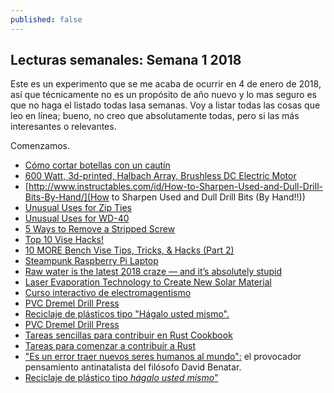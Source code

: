 ```yaml
---
published: false
---
```

## Lecturas semanales: Semana 1 2018

Este es un experimento que se me acaba de ocurrir en 4 de enero de 2018, así que técnicamente no es un propósito de año nuevo y lo mas seguro es que no haga el listado todas lasa semanas. Voy a listar todas las cosas que leo en línea; bueno, no creo que absolutamente todas, pero si las más interesantes o relevantes.

Comenzamos.

- [Cómo cortar botellas con un cautín](http://www.instructables.com/id/Bottle-Cutting-With-a-Soldering-Iron/)
- [600 Watt, 3d-printed, Halbach Array, Brushless DC Electric Motor](http://www.instructables.com/id/600-Watt-3d-printed-Halbach-Array-Brushless-DC-Ele/)
- [http://www.instructables.com/id/How-to-Sharpen-Used-and-Dull-Drill-Bits-By-Hand/](How to Sharpen Used and Dull Drill Bits (By Hand!!))
- [Unusual Uses for Zip Ties](http://www.instructables.com/id/Unusual-Uses-for-Zip-Ties/)
- [Unusual Uses for WD-40](http://www.instructables.com/id/Unusual-Uses-for-WD-40/)
- [5 Ways to Remove a Stripped Screw](http://www.instructables.com/id/5-Ways-to-Remove-a-Stripped-Screw/)
- [Top 10 Vise Hacks!](http://www.instructables.com/id/Top-10-Vise-Hacks/)
- [10 MORE Bench Vise Tips, Tricks, & Hacks (Part 2)](http://www.instructables.com/id/10-MORE-Bench-Vise-Tips-Tricks-Hacks-Part-2/)
- [Steampunk Raspberry Pi Laptop](http://www.instructables.com/id/Steampunk-Raspberry-Pi-Laptop/)
- [Raw water is the latest 2018 craze — and it’s absolutely stupid](https://www.zmescience.com/science/raw-water-latest-2018-craze-absolutely-stupid/)
- [Laser Evaporation Technology to Create New Solar Material](https://www.pddnet.com/news/2018/01/laser-evaporation-technology-create-new-solar-material?et_cid=6226109&et_rid=1147451222&type=cta&et_cid=6226109&et_rid=1147451222&linkid=Laser+Evaporation+Technology+to+Create+New+Solar+Material)
- [Curso interactivo de electromagentismo](https://www.oppia.org/collection/wqCTKpKA0LBe)
- [PVC Dremel Drill Press](http://www.instructables.com/id/PVC-Dremel-drill-press/)
- [Reciclaje de plásticos tipo "Hágalo usted mismo".](https://preciousplastic.com/)
- [PVC Dremel Drill Press](http://www.instructables.com/id/PVC-Dremel-drill-press/)
- [Tareas sencillas para contribuir en Rust Cookbook](https://github.com/rust-lang-nursery/rust-cookbook/labels/easy)
- [Tareas para comenzar a contribuir a Rust](https://www.rustaceans.org/findwork/starters)
- ["Es un error traer nuevos seres humanos al mundo":](http://www.bbc.com/mundo/noticias-42240299) el provocador pensamiento antinatalista del filósofo David Benatar.
- [Reciclaje de plástico tipo *hágalo usted mismo*"](https://preciousplastic.com/en/index.html)
